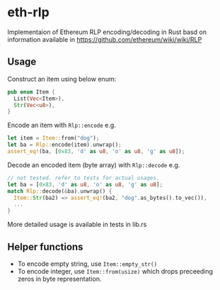 # eth-rlp

Implementaion of Ethereum RLP encoding/decoding in Rust basd on information available in https://github.com/ethereum/wiki/wiki/RLP

## Usage
Construct an item using below enum:

```rust
pub enum Item {
  List(Vec<Item>),
  Str(Vec<u8>),
}
```

Encode an item with `Rlp::encode` e.g.

```rust
let item = Item::from("dog");
let ba = Rlp::encode(item).unwrap();
assert_eq!(ba, [0x83, 'd' as u8, 'o' as u8, 'g' as u8]);
```

Decode an encoded item (byte array) with `Rlp::decode` e.g.

```rust
// not tested. refer to tests for actual usages.
let ba = [0x83, 'd' as u8, 'o' as u8, 'g' as u8];
match Rlp::decode(&ba).unwrap() {
  Item::Str(ba2) => assert_eq!(ba2, "dog".as_bytes().to_vec()),
  ...
}
```

More detailed usage is available in tests in lib.rs

## Helper functions
- To encode empty string, use `Item::empty_str()`
- To encode integer, use `Item::from(usize)` which drops preceeding zeros in byte representation.
